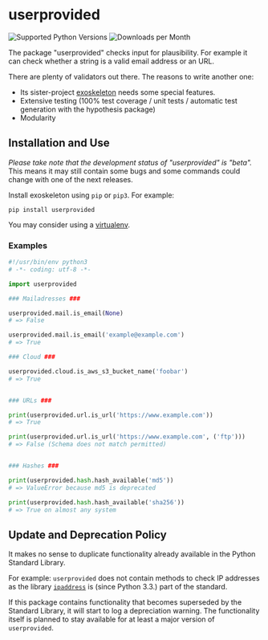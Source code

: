 # userprovided

![Supported Python Versions](https://img.shields.io/pypi/pyversions/userprovided)
![Downloads per Month](https://img.shields.io/pypi/dm/userprovided)

The package "userprovided" checks input for plausibility. For example it can check whether a string is a valid email address or an URL.

There are plenty of validators out there. The reasons to write another one:
* Its sister-project [exoskeleton](https://github.com/RuedigerVoigt/exoskeleton "GitHub Repository of exoskeleton") needs some special features.
* Extensive testing (100% test coverage / unit tests / automatic test generation with the hypothesis package)
* Modularity

## Installation and Use

*Please take note that the development status of "userprovided" is "beta".* This means it may still contain some bugs and some commands could change with one of the next releases.

Install exoskeleton using `pip` or `pip3`. For example:

```pip install userprovided```

You may consider using a [virtualenv](https://virtualenv.pypa.io/en/latest/userguide/ "Documentation").


### Examples

```python
#!/usr/bin/env python3
# -*- coding: utf-8 -*-

import userprovided

### Mailadresses ###

userprovided.mail.is_email(None)
# => False

userprovided.mail.is_email('example@example.com')
# => True

### Cloud ###

userprovided.cloud.is_aws_s3_bucket_name('foobar')
# => True


### URLs ###

print(userprovided.url.is_url('https://www.example.com'))
# => True

print(userprovided.url.is_url('https://www.example.com', ('ftp')))
# => False (Schema does not match permitted)


### Hashes ###

print(userprovided.hash.hash_available('md5'))
# => ValueError because md5 is deprecated

print(userprovided.hash.hash_available('sha256'))
# => True on almost any system

```

## Update and Deprecation Policy

It makes no sense to duplicate functionality already available in the Python Standard Library.

For example: `userprovided` does not contain methods to check IP addresses as the library [`ipaddress`](https://docs.python.org/3/library/ipaddress.html "documentation for the ipaddress library") is (since Python 3.3.) part of the standard.

If this package contains functionality that becomes superseded by the Standard Library, it will start to log a depreciation warning. The functionality itself is planned to stay available for at least a major version of `userprovided`.
